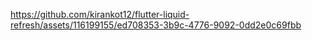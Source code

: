 


https://github.com/kirankot12/flutter-liquid-refresh/assets/116199155/ed708353-3b9c-4776-9092-0dd2e0c69fbb

